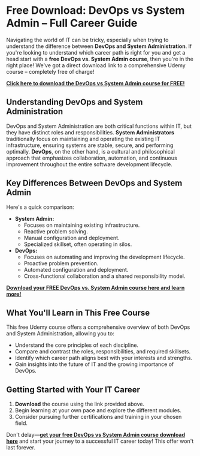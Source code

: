 # Free Download: DevOps vs System Admin – Full Career Guide

Navigating the world of IT can be tricky, especially when trying to understand the difference between **DevOps and System Administration**. If you're looking to understand which career path is right for you and get a head start with a **free DevOps vs. System Admin course**, then you're in the right place! We've got a direct download link to a comprehensive Udemy course – completely free of charge!

[**Click here to download the DevOps vs System Admin course for FREE!**](https://udemywork.com/devops-vs-system-admin)

## Understanding DevOps and System Administration

DevOps and System Administration are both critical functions within IT, but they have distinct roles and responsibilities. **System Administrators** traditionally focus on maintaining and operating the existing IT infrastructure, ensuring systems are stable, secure, and performing optimally. **DevOps**, on the other hand, is a cultural and philosophical approach that emphasizes collaboration, automation, and continuous improvement throughout the entire software development lifecycle.

## Key Differences Between DevOps and System Admin

Here's a quick comparison:

*   **System Admin:**
    *   Focuses on maintaining existing infrastructure.
    *   Reactive problem solving.
    *   Manual configuration and deployment.
    *   Specialized skillset, often operating in silos.
*   **DevOps:**
    *   Focuses on automating and improving the development lifecycle.
    *   Proactive problem prevention.
    *   Automated configuration and deployment.
    *   Cross-functional collaboration and a shared responsibility model.

[**Download your FREE DevOps vs. System Admin course here and learn more!**](https://udemywork.com/devops-vs-system-admin)

## What You'll Learn in This Free Course

This free Udemy course offers a comprehensive overview of both DevOps and System Administration, allowing you to:

*   Understand the core principles of each discipline.
*   Compare and contrast the roles, responsibilities, and required skillsets.
*   Identify which career path aligns best with your interests and strengths.
*   Gain insights into the future of IT and the growing importance of DevOps.

## Getting Started with Your IT Career

1.  **Download** the course using the link provided above.
2.  Begin learning at your own pace and explore the different modules.
3.  Consider pursuing further certifications and training in your chosen field.

Don't delay—**[get your free DevOps vs System Admin course download here](https://udemywork.com/devops-vs-system-admin)** and start your journey to a successful IT career today! This offer won't last forever.
